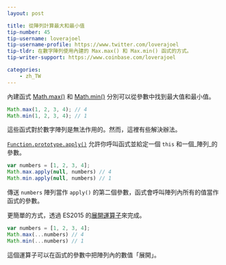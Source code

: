 ```yaml
---
layout: post

title: 從陣列計算最大和最小值
tip-number: 45
tip-username: loverajoel
tip-username-profile: https://www.twitter.com/loverajoel
tip-tldr: 在數字陣列使用內建的 Max.max() 和 Max.min() 函式的方式。
tip-writer-support: https://www.coinbase.com/loverajoel

categories:
    - zh_TW
---
```


內建函式 [Math.max()](https://developer.mozilla.org/en-US/docs/Web/JavaScript/Reference/Global_Objects/Math/max) 和 [Math.min()](https://developer.mozilla.org/en-US/docs/Web/JavaScript/Reference/Global_Objects/Math/min) 分別可以從參數中找到最大值和最小值。

```js
Math.max(1, 2, 3, 4); // 4
Math.min(1, 2, 3, 4); // 1
```

這些函式對於數字陣列是無法作用的。然而，這裡有些解決辦法。

[`Function.prototype.apply()`](https://developer.mozilla.org/en-US/docs/Web/JavaScript/Reference/Global_Objects/Function/apply) 允許你呼叫函式並給定一個 `this` 和一個_陣列_的參數。

```js
var numbers = [1, 2, 3, 4];
Math.max.apply(null, numbers) // 4
Math.min.apply(null, numbers) // 1
```

傳送 `numbers` 陣列當作 `apply()` 的第二個參數，函式會呼叫陣列內所有的值當作函式的參數。

更簡單的方式，透過 ES2015 的[展開運算子](https://developer.mozilla.org/en-US/docs/Web/JavaScript/Reference/Operators/Spread_operator)來完成。

```js
var numbers = [1, 2, 3, 4];
Math.max(...numbers) // 4
Math.min(...numbers) // 1
```

這個運算子可以在函式的參數中把陣列內的數值「展開」。
